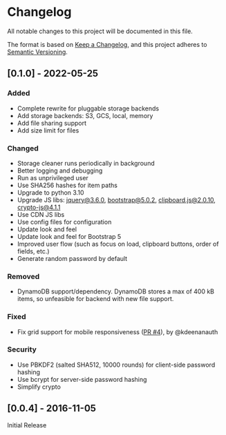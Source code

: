 # Changelog

All notable changes to this project will be documented in this file.

The format is based on [Keep a Changelog](https://keepachangelog.com/en/1.0.0/),
and this project adheres to [Semantic Versioning](https://semver.org/spec/v2.0.0.html).

## [0.1.0] - 2022-05-25

### Added
* Complete rewrite for pluggable storage backends
* Add storage backends: S3, GCS, local, memory
* Add file sharing support
* Add size limit for files

### Changed
* Storage cleaner runs periodically in background
* Better logging and debugging
* Run as unprivileged user
* Use SHA256 hashes for item paths
* Upgrade to python 3.10
* Upgrade JS libs: jquery@3.6.0, bootstrap@5.0.2, clipboard.js@2.0.10, crypto-js@4.1.1
* Use CDN JS libs
* Use config files for configuration
* Update look and feel
* Update look and feel for Bootstrap 5
* Improved user flow (such as focus on load, clipboard buttons, order of fields, etc.)
* Generate random password by default

### Removed
* DynamoDB support/dependency. DynamoDB stores a max of 400 kB items, so unfeasible for backend with new file support.

### Fixed
* Fix grid support for mobile responsiveness ([PR #4](https://github.com/viyh/whisper/pull/4)), by @kdeenanauth

### Security
* Use PBKDF2 (salted SHA512, 10000 rounds) for client-side password hashing
* Use bcrypt for server-side password hashing
* Simplify crypto

## [0.0.4] - 2016-11-05

Initial Release
